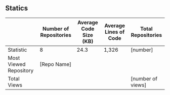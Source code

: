 ## Statics
| |Number of Repositories | Average Code Size (KB)| Average Lines of Code | Total Repositories|
|---|---|---|---|---|
|Statistic| 8 | 24.3 | 1,326 | [number] |
|Most Viewed Repository | [Repo Name] |  | |  |
|Total Views | |  |  | [number of views] |
